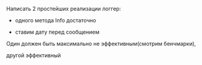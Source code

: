 Написать 2 простейших реализации логгер:

- одного метода Info достаточно

- ставим дату перед сообщением

Один должен быть максимально не эффективным(смотрим бенчмарки),

другой эффективный